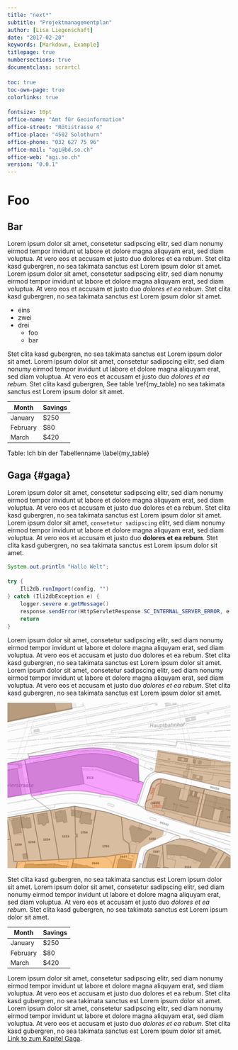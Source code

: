 ```yaml
---
title: "next*"
subtitle: "Projektmanagementplan"
author: [Lisa Liegenschaft]
date: "2017-02-20"
keywords: [Markdown, Example]
titlepage: true
numbersections: true
documentclass: scrartcl

toc: true
toc-own-page: true
colorlinks: true

fontsize: 10pt
office-name: "Amt für Geoinformation"
office-street: "Rötistrasse 4"
office-place: "4502 Solothurn"
office-phone: "032 627 75 96"
office-mail: "agi@bd.so.ch"
office-web: "agi.so.ch"
version: "0.0.1"
---
```


# Foo

## Bar
Lorem ipsum dolor sit amet, consetetur sadipscing elitr, sed diam nonumy eirmod tempor invidunt ut labore et dolore magna aliquyam erat, sed diam voluptua. At vero eos et accusam et justo duo dolores et ea rebum. Stet clita kasd gubergren, no sea takimata sanctus est Lorem ipsum dolor sit amet. Lorem ipsum dolor sit amet, consetetur sadipscing elitr, sed diam nonumy eirmod tempor invidunt ut labore et dolore magna aliquyam erat, sed diam voluptua. At vero eos et accusam et justo duo _dolores et ea rebum._ Stet clita kasd gubergren, no sea takimata sanctus est Lorem ipsum dolor sit amet.

- eins
- zwei
- drei
  * foo
  * bar

Stet clita kasd gubergren, no sea takimata sanctus est Lorem ipsum dolor sit amet. Lorem ipsum dolor sit amet, consetetur sadipscing elitr, sed diam nonumy eirmod tempor invidunt ut labore et dolore magna aliquyam erat, sed diam voluptua. At vero eos et accusam et justo duo _dolores et ea rebum._ Stet clita kasd gubergren, See table \ref{my_table} no sea takimata sanctus est Lorem ipsum dolor sit amet.

| Month    | Savings |
| -------- | ------- |
| January  | $250    |
| February | $80     |
| March    | $420    |

Table: Ich bin der Tabellenname \label{my_table}

## Gaga {#gaga}
Lorem ipsum dolor sit amet, consetetur sadipscing elitr, sed diam nonumy eirmod tempor invidunt ut labore et dolore magna aliquyam erat, sed diam voluptua. At vero eos et accusam et justo duo dolores et ea rebum. Stet clita kasd gubergren, no sea takimata sanctus est Lorem ipsum dolor sit amet. Lorem ipsum dolor sit amet, `consetetur sadipscing` elitr, sed diam nonumy eirmod tempor invidunt ut labore et dolore magna aliquyam erat, sed diam voluptua. At vero eos et accusam et justo duo **dolores et ea rebum**. Stet clita kasd gubergren, no sea takimata sanctus est Lorem ipsum dolor sit amet.

```java
System.out.println "Hallo Welt";

try {
    Ili2db.runImport(config, "")
} catch (Ili2dbException e) {
    logger.severe e.getMessage()
    response.sendError(HttpServletResponse.SC_INTERNAL_SERVER_ERROR, e.getMessage())
    return
}
```
Lorem ipsum dolor sit amet, consetetur sadipscing elitr, sed diam nonumy eirmod tempor invidunt ut labore et dolore magna aliquyam erat, sed diam voluptua. At vero eos et accusam et justo duo dolores et ea rebum. Stet clita kasd gubergren, no sea takimata sanctus est Lorem ipsum dolor sit amet. Lorem ipsum dolor sit amet, consetetur sadipscing elitr, sed diam nonumy eirmod tempor invidunt ut labore et dolore magna aliquyam erat, sed diam voluptua. At vero eos et accusam et justo duo _dolores et ea rebum._ Stet clita kasd gubergren, no sea takimata sanctus est Lorem ipsum dolor sit amet.

![Nam liber tempor cum soluta nobis eleifend option congue nihil imperdiet doming id quod mazim placerat facer possim assum. Lorem ipsum dolor sit amet, consectetuer adipiscing elit, sed diam nonummy nibh euismod tincidunt ut laoreet dolore magna aliquam erat volutpat.](image.png)

Stet clita kasd gubergren, no sea takimata sanctus est Lorem ipsum dolor sit amet. Lorem ipsum dolor sit amet, consetetur sadipscing elitr, sed diam nonumy eirmod tempor invidunt ut labore et dolore magna aliquyam erat, sed diam voluptua. At vero eos et accusam et justo duo _dolores et ea rebum._ Stet clita kasd gubergren, no sea takimata sanctus est Lorem ipsum dolor sit amet.


| Month    | Savings |
| -------- | ------- |
| January  | $250    |
| February | $80     |
| March    | $420    |


Lorem ipsum dolor sit amet, consetetur sadipscing elitr, sed diam nonumy eirmod tempor invidunt ut labore et dolore magna aliquyam erat, sed diam voluptua. At vero eos et accusam et justo duo dolores et ea rebum. Stet clita kasd gubergren, no sea takimata sanctus est Lorem ipsum dolor sit amet. Lorem ipsum dolor sit amet, consetetur sadipscing elitr, sed diam nonumy eirmod tempor invidunt ut labore et dolore magna aliquyam erat, sed diam voluptua. At vero eos et accusam et justo duo _dolores et ea rebum._ Stet clita kasd gubergren, no sea takimata sanctus est Lorem ipsum dolor sit amet. [Link to zum Kapitel Gaga](#gaga).


